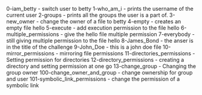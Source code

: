 0-iam_betty - switch user to betty
1-who_am_i - prints the username of the current user
2-groups - prints all the groups the user is a part of.
3-new_owner - change the owner of a file to betty
4-empty - creates an empty file hello
5-execute - add execution permission to the file hello
6-multiple_permissions - give the hello file multiple permission
7-everybody - still giving multiple permission to the file hello
8-James_Bond -  the anser is in the title of the challenge
9-John_Doe - this is a john doe file
10-mirror_permissions - mirroring file permissions
11-directories_permissions - Setting permission for directories
12-directory_permissions - creating a directory and setting permission at one go
13-change_group - Changing the group owner
100-change_owner_and_group - change ownership for group and user
101-symbolic_link_permissions - change the permission of a symbolic link
